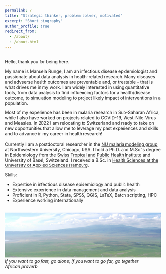 ```yaml
---
permalink: /
title: "Strategic thinker, problem solver, motivated"
excerpt: "Short biography"
author_profile: true
redirect_from: 
  - /about/
  - /about.html
---
```


<br/>
Hello, thank you for being here. 
<br/>

My name is Manuela Runge, I am an infectious disease epidemiologist and passionate about data analysis in health-related research.
Many diseases and advserse health outcomes are preventable and, or treatable - that is what drives me in my work. 
I am widely interested in using quantitative tools, from data analysis to find influencing factors for a health/disease outcome, 
to simulation modeling to project likely impact of interventions in a population. 
<br/>

Most of my experience has been in malaria research in Sub-Saharan Africa, while I also have worked on projects related to COVID-19, West-Nile-Virus and Measles.
In 2022 I am relocating to Switzerland and ready to take on new opportunities that allow me to leverage my past experiences and skills and to advance in my career in health research!<br/>
<br/>
Currently I am a postdoctoral researcher in the [NU malaria modeling group](https://www.numalariamodeling.org/) at Northwestern University, Chicago, USA. 
I hold a Ph.D. and M.Sc.'s degree in Epidemiology from the [Swiss Tropical and Public Health Institute](https://www.swisstph.ch/en/) and University of Basel, Switzeland.
I received a B.Sc. in [Health Sciences at the University of Applied Sciences Hamburg](https://www.haw-hamburg.de/en/university/faculty-of-life-sciences/departments/health-sciences/). 
<br/>

Skills:
- Expertise in infectious disease epidemiology and public health
- Extensive experience in data management and data analysis
- Proficient in R, Python, Stata, SPSS, QGIS, LaTeX, Batch scripting, HPC 
- Experience working internationally
<br/><br/>

<img src='/images/landscape_TZA1.jpg'>
<i>If you want to go fast, go alone; if you want to go far, go together</i><br>
<i>African proverb</i>

